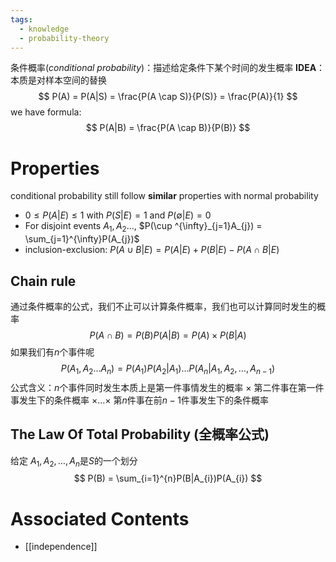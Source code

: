 ```yaml
---
tags:
  - knowledge
  - probability-theory
---
```

条件概率(*conditional probability*)：描述给定条件下某个时间的发生概率
**IDEA**：本质是对样本空间的替换
$$
P(A) = P(A|S) = \frac{P(A \cap S)}{P(S)} = \frac{P(A)}{1}
$$
we have formula:
$$
P(A|B) = \frac{P(A \cap B)}{P(B)}
$$
# Properties
conditional probability still follow **similar** properties with normal probability
- $0 \leq P(A|E) \leq  1$ with $P(S|E) = 1$ and $P(\emptyset | E) = 0$
- For disjoint events $A_{1}, A_{2} \dots$, $P(\cup ^{\infty}_{j=1}A_{j}) = \sum_{j=1}^{\infty}P(A_{j})$
- inclusion-exclusion: $P(A \cup B | E) = P(A |E)+P(B| E) - P(A \cap B|E)$

## Chain rule
通过条件概率的公式，我们不止可以计算条件概率，我们也可以计算同时发生的概率
$$
P(A \cap B) = P(B)P(A|B) = P(A) \times P(B|A)
$$
如果我们有$n$个事件呢
$$
P(A_{1},A_{2}\dots A_{n}) = P(A_{1})P(A_{2}|A_{1})\dots P(A_{n}|A_{1},A_{2},\dots ,A_{n-1})
$$
公式含义：$n$个事件同时发生本质上是第一件事情发生的概率 $\times$ 第二件事在第一件事发生下的条件概率 $\times \dots \times$ 第$n$件事在前$n-1$件事发生下的条件概率

## The Law Of Total Probability (全概率公式)
给定 $A_{1}, A_{2},\dots,A_{n}$是$S$的一个划分
$$
P(B) = \sum_{i=1}^{n}P(B|A_{i})P(A_{i})
$$

# Associated Contents
- [[independence]]